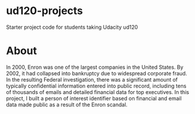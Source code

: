 ud120-projects
==============

Starter project code for students taking Udacity ud120

# About
In 2000, Enron was one of the largest companies in the United States. By 2002, it had collapsed into bankruptcy due to widespread corporate fraud. In the resulting Federal investigation, there was a significant amount of typically confidential information entered into public record, including tens of thousands of emails and detailed financial data for top executives. 
In this project, I built a person of interest identifier based on financial and email data made public as a result of the Enron scandal.
